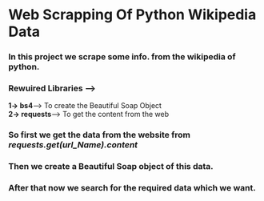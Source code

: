 # Web Scrapping Of Python Wikipedia Data

### In this project we scrape some info. from the wikipedia of python.

### Rewuired Libraries -->
 **1-> bs4**--> To create the Beautiful Soap Object  
**2-> requests**--> To get the content from the web

### So first we get the data from the website from ***requests.get(url_Name).content***

### Then we create a **Beautiful Soap** object of this data.

### After that now we search for the required data which we want.

